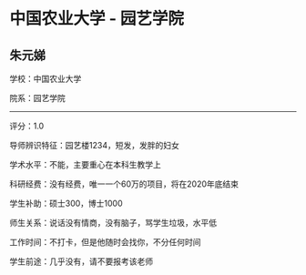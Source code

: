 # 中国农业大学 - 园艺学院

## 朱元娣

学校：中国农业大学

院系：园艺学院

* * *

评分：1.0

导师辨识特征：园艺楼1234，短发，发胖的妇女

学术水平：不能，主要重心在本科生教学上

科研经费：没有经费，唯一一个60万的项目，将在2020年底结束

学生补助：硕士300，博士1000

师生关系：说话没有情商，没有脑子，骂学生垃圾，水平低

工作时间：不打卡，但是他随时会找你，不分任何时间

学生前途：几乎没有，请不要报考该老师